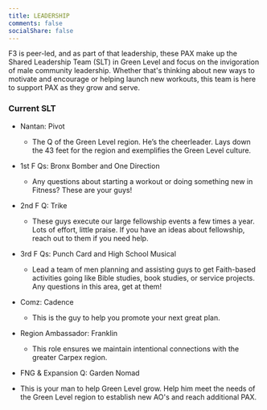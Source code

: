 ```yaml
---
title: LEADERSHIP
comments: false
socialShare: false
---
```


F3 is peer-led, and as part of that leadership, these PAX make up the Shared Leadership Team (SLT) in Green Level and focus on the invigoration of male community leadership. Whether that's thinking about new ways to motivate and encourage or helping launch new workouts, this team is here to support PAX as they grow and serve.

### Current SLT

- Nantan: Pivot

  - The Q of the Green Level region. He’s the cheerleader. Lays down the 43 feet for the region and exemplifies the Green Level culture.

- 1st F Qs: Bronx Bomber and One Direction

  - Any questions about starting a workout or doing something new in Fitness? These are your guys!

- 2nd F Q: Trike

  - These guys execute our large fellowship events a few times a year. Lots of effort, little praise. If you have an ideas about fellowship, reach out to them if you need help.

- 3rd F Qs: Punch Card and High School Musical

  - Lead a team of men planning and assisting guys to get Faith-based activities going like Bible studies, book studies, or service projects. Any questions in this area, get at them!

- Comz: Cadence

  - This is the guy to help you promote your next great plan.

- Region Ambassador: Franklin

  - This role ensures we maintain intentional connections with the greater Carpex region.

-  FNG & Expansion Q:  Garden Nomad

  -  This is your man to help Green Level grow.  Help him meet the needs of the Green Level region to establish new AO's and reach additional PAX.
